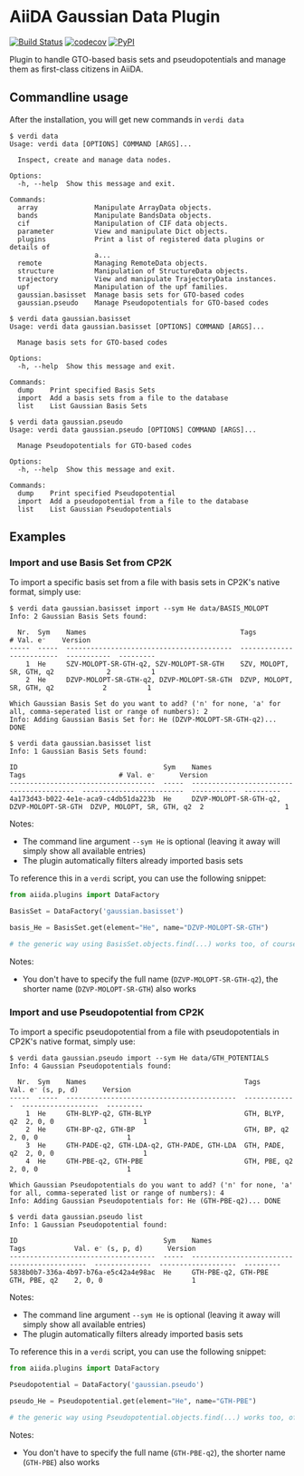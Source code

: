 # AiiDA Gaussian Data Plugin

[![Build Status](https://travis-ci.com/dev-zero/aiida-gaussian-datatypes.svg?branch=develop)](https://travis-ci.com/dev-zero/aiida-gaussian-datatypes) [![codecov](https://codecov.io/gh/dev-zero/aiida-gaussian-datatypes/branch/develop/graph/badge.svg)](https://codecov.io/gh/dev-zero/aiida-gaussian-datatypes) [![PyPI](https://img.shields.io/pypi/pyversions/aiida-gaussian-datatypes)](https://pypi.org/project/aiida-gaussian-datatypes/)


Plugin to handle GTO-based basis sets and pseudopotentials and manage them as first-class citizens in AiiDA.

## Commandline usage

After the installation, you will get new commands in `verdi data`

```console
$ verdi data
Usage: verdi data [OPTIONS] COMMAND [ARGS]...

  Inspect, create and manage data nodes.

Options:
  -h, --help  Show this message and exit.

Commands:
  array              Manipulate ArrayData objects.
  bands              Manipulate BandsData objects.
  cif                Manipulation of CIF data objects.
  parameter          View and manipulate Dict objects.
  plugins            Print a list of registered data plugins or details of
                     a...
  remote             Managing RemoteData objects.
  structure          Manipulation of StructureData objects.
  trajectory         View and manipulate TrajectoryData instances.
  upf                Manipulation of the upf families.
  gaussian.basisset  Manage basis sets for GTO-based codes
  gaussian.pseudo    Manage Pseudopotentials for GTO-based codes

$ verdi data gaussian.basisset
Usage: verdi data gaussian.basisset [OPTIONS] COMMAND [ARGS]...

  Manage basis sets for GTO-based codes

Options:
  -h, --help  Show this message and exit.

Commands:
  dump    Print specified Basis Sets
  import  Add a basis sets from a file to the database
  list    List Gaussian Basis Sets

$ verdi data gaussian.pseudo
Usage: verdi data gaussian.pseudo [OPTIONS] COMMAND [ARGS]...

  Manage Pseudopotentials for GTO-based codes

Options:
  -h, --help  Show this message and exit.

Commands:
  dump    Print specified Pseudopotential
  import  Add a pseudopotential from a file to the database
  list    List Gaussian Pseudopotentials
```

## Examples

### Import and use Basis Set from CP2K

To import a specific basis set from a file with basis sets in CP2K's native format, simply use:

```console
$ verdi data gaussian.basisset import --sym He data/BASIS_MOLOPT
Info: 2 Gaussian Basis Sets found:

  Nr.  Sym    Names                                      Tags                         # Val. e⁻    Version
-----  -----  -----------------------------------------  -------------------------  -----------  ---------
    1  He     SZV-MOLOPT-SR-GTH-q2, SZV-MOLOPT-SR-GTH    SZV, MOLOPT, SR, GTH, q2             2          1
    2  He     DZVP-MOLOPT-SR-GTH-q2, DZVP-MOLOPT-SR-GTH  DZVP, MOLOPT, SR, GTH, q2            2          1

Which Gaussian Basis Set do you want to add? ('n' for none, 'a' for all, comma-seperated list or range of numbers): 2
Info: Adding Gaussian Basis Set for: He (DZVP-MOLOPT-SR-GTH-q2)... DONE

$ verdi data gaussian.basisset list
Info: 1 Gaussian Basis Sets found:

ID                                    Sym    Names                                      Tags                       # Val. e⁻      Version
------------------------------------  -----  -----------------------------------------  -------------------------  -----------  ---------
4a173d43-b022-4e1e-aca9-c4db51da223b  He     DZVP-MOLOPT-SR-GTH-q2, DZVP-MOLOPT-SR-GTH  DZVP, MOLOPT, SR, GTH, q2  2                    1
```

Notes:

* The command line argument `--sym He` is optional (leaving it away will simply show all available entries)
* The plugin automatically filters already imported basis sets

To reference this in a `verdi` script, you can use the following snippet:

```python
from aiida.plugins import DataFactory

BasisSet = DataFactory('gaussian.basisset')

basis_He = BasisSet.get(element="He", name="DZVP-MOLOPT-SR-GTH")

# the generic way using BasisSet.objects.find(...) works too, of course
```

Notes:

* You don't have to specify the full name (`DZVP-MOLOPT-SR-GTH-q2`), the shorter name (`DZVP-MOLOPT-SR-GTH`) also works

### Import and use Pseudopotential from CP2K

To import a specific pseudopotential from a file with pseudopotentials in CP2K's native format, simply use:

```console
$ verdi data gaussian.pseudo import --sym He data/GTH_POTENTIALS
Info: 4 Gaussian Pseudopotentials found:

  Nr.  Sym    Names                                       Tags           Val. e⁻ (s, p, d)      Version
-----  -----  ------------------------------------------  -------------  -------------------  ---------
    1  He     GTH-BLYP-q2, GTH-BLYP                       GTH, BLYP, q2  2, 0, 0                      1
    2  He     GTH-BP-q2, GTH-BP                           GTH, BP, q2    2, 0, 0                      1
    3  He     GTH-PADE-q2, GTH-LDA-q2, GTH-PADE, GTH-LDA  GTH, PADE, q2  2, 0, 0                      1
    4  He     GTH-PBE-q2, GTH-PBE                         GTH, PBE, q2   2, 0, 0                      1

Which Gaussian Pseudopotentials do you want to add? ('n' for none, 'a' for all, comma-seperated list or range of numbers): 4
Info: Adding Gaussian Pseudopotentials for: He (GTH-PBE-q2)... DONE

$ verdi data gaussian.pseudo list
Info: 1 Gaussian Pseudopotential found:

ID                                    Sym    Names                                         Tags            Val. e⁻ (s, p, d)      Version
------------------------------------  -----  --------------------------------------------  --------------  -------------------  ---------
5838b0b7-336a-4b97-b76a-e5c42a4e98ac  He     GTH-PBE-q2, GTH-PBE                           GTH, PBE, q2    2, 0, 0                      1
```

Notes:

* The command line argument `--sym He` is optional (leaving it away will simply show all available entries)
* The plugin automatically filters already imported basis sets

To reference this in a `verdi` script, you can use the following snippet:

```python
from aiida.plugins import DataFactory

Pseudopotential = DataFactory('gaussian.pseudo')

pseudo_He = Pseudopotential.get(element="He", name="GTH-PBE")

# the generic way using Pseudopotential.objects.find(...) works too, of course
```

Notes:

* You don't have to specify the full name (`GTH-PBE-q2`), the shorter name (`GTH-PBE`) also works

